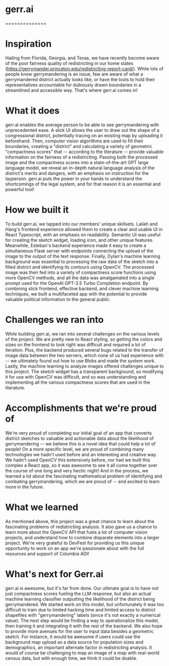# gerr.ai

==============

# Inspiration

Hailing from Florida, Georgia, and Texas, we have recently become aware of the poor fairness quality of redistricting in our home states (https://gerrymander.princeton.edu/redistricting-report-card/). While lots of people know gerrymandering is an issue, few are aware of what a gerrymandered district actually looks like, or have the tools to hold their representatives accountable for dubiously drawn boundaries in a streamlined and accessible way. That's where gerr.ai comes in!

# What it does

gerr.ai enables the average person to be able to see gerrymandering with unprecedented ease. A slick UI allows the user to draw out the shape of a congressional district, potentially tracing on an existing map by uploading it beforehand. Then, computer vision algorithms are used to fill their boundaries, creating a "district" and calculating a variety of geometric "compactness scores" that -- according to the literature -- provide valuable information on the fairness of a redistricting. Passing both the processed image and the compactness scores into a state-of-the-art GPT large language model, we reveal an in-depth natural language analysis of the district's merits and dangers, with an emphasis on instruction for the layperson. gerr.ai puts the power in your hands to understand the shortcomings of the legal system, and for that reason it is an essential and powerful tool!

# How we built it

To build gerr.ai, we tapped into our members' unique skillsets. Lailah and Hang's frontend experience allowed them to create a clear and usable UI in React Typescript, with an emphasis on readability. Semantic UI was useful for creating the sketch widget, loading icon, and other unique features. Meanwhile, Esteban's backend experience made it easy to create a simultaneous Flask server with endpoints connecting the upload of the image to the output of the text response. Finally, Dylan's machine learning background was essential to processing the raw data of the sketch into a filled district and identifying its contours using OpenCV. The processed image was then fed into a variety of compactness score functions using more OpenCV methods, and all the data was amalgamated into a single prompt used for the OpenAI GPT-3.5 Turbo Completion endpoint. By combining slick frontend, effective backend, and clever machine learning techniques, we built a multifaceted app with the potential to provide valuable political information to the general public.

# Challenges we ran into

While building gerr.ai, we ran into several challenges on the various levels of the project. We are pretty new to React styling, so getting the colors and sizes on the frontend to look right was difficult and required a lot of iteration. Plus, the backend produced several bugs related to the transfer of image data between the two servers, which none of us had experience with -- we ultimately found out how to use Blobs and made the system work. Lastly, the machine learning to analyze images offered challenges unique to this project. The sketch widget has a transparent background, so modifying it for use with OpenCV was difficult, and so was understanding and implementing all the various compactness scores that are used in the literature.

# Accomplishments that we're proud of

We're very proud of completing our initial goal of an app that converts district sketches to valuable and actionable data about the likelihood of gerrymandering -- we believe this is a novel idea that could help a lot of people! On a more specific level, we are proud of combining many technologies we hadn't used before and an interesting and creative way. We hadn't used OpenCV this extensively before, nor had we built this complex a React app, so it was awesome to see it all come together over the course of one long and very hectic night! And in the process, we learned a lot about the fascinating mathematical problem of identifying and combating gerrymandering, which we are proud of -- and excited to learn more in the future.

# What we learned

As mentioned above, this project was a great chance to learn about the fascinating problems of redistricting analysis. It also gave us a chance to learn more about the OpenCV API that fuels a lot of computer vision projects, and understand how to combine disparate elements into a larger project. We're very grateful to DevFest for providing us this unique opportunity to work on an app we're passionate about with the full resources and support of Columbia ADI!

# What's next for Gerr.ai

gerr.ai is awesome, but it's far from done. Our ultimate goal is to have not just compactness scores fueling the LLM response, but also an actual machine learning classifier outputting the likelihood of the district being gerrymandered. We started work on this model, but unfortunately it was too difficult to train due to limited hacking time and limited access to district shapefiles with "gerrymandering" labels (since it's not exactly a numerical value). The next step would be finding a way to operationalize this model, then training it and integrating it with the rest of the backend. We also hope to provide more avenues for the user to input data besides a geometric sketch. For instance, it would be awesome if users could use the background map upload as a data source for population sizes and demographics, an important alternate factor in redistricting analysis. It would of course be challenging to map an image of a map with real-world census data, but with enough time, we think it could be doable.
